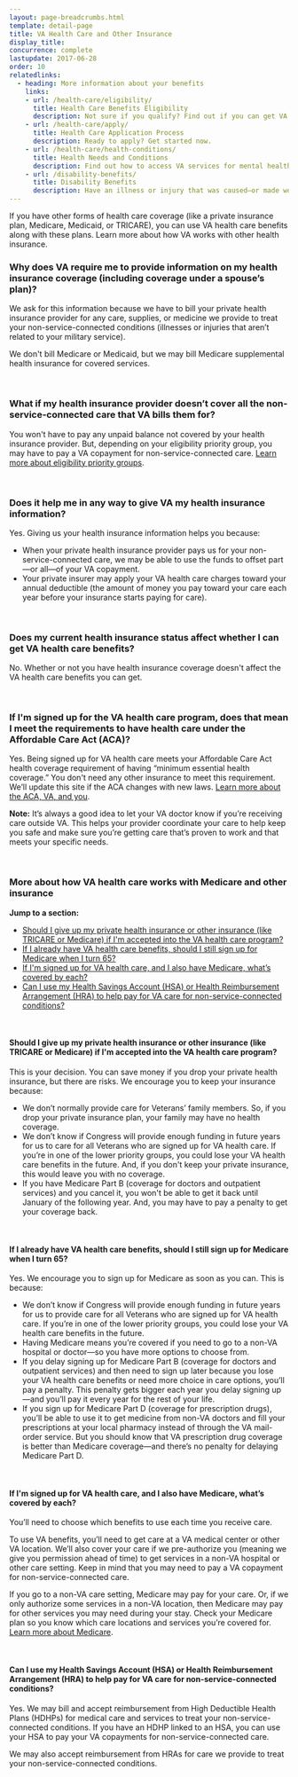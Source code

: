```yaml
---
layout: page-breadcrumbs.html
template: detail-page
title: VA Health Care and Other Insurance
display_title: 
concurrence: complete
lastupdate: 2017-06-28
order: 10
relatedlinks: 
  - heading: More information about your benefits
    links:
    - url: /health-care/eligibility/
      title: Health Care Benefits Eligibility
      description: Not sure if you qualify? Find out if you can get VA health care benefits.
    - url: /health-care/apply/
      title: Health Care Application Process
      description: Ready to apply? Get started now.
    - url: /health-care/health-conditions/
      title: Health Needs and Conditions
      description: Find out how to access VA services for mental health, women’s health, and other specific needs.
    - url: /disability-benefits/
      title: Disability Benefits
      description: Have an illness or injury that was caused—or made worse—by your active-duty service? Find out if you can get disability compensation (monthly payments) from VA.
---
```


<div class="va-introtext">

If you have other forms of health care coverage (like a private insurance plan, Medicare, Medicaid, or TRICARE), you can use VA health care benefits along with these plans. Learn more about how VA works with other health insurance.

</div>

<div class="feature" markdown=“1”>

### Why does VA require me to provide information on my health insurance coverage (including coverage under a spouse’s plan)?

We ask for this information because we have to bill your private health insurance provider for any care, supplies, or medicine we provide to treat your non-service-connected conditions (illnesses or injuries that aren’t related to your military service).

We don't bill Medicare or Medicaid, but we may bill Medicare supplemental health insurance for covered services.

<br>

### What if my health insurance provider doesn’t cover all the non-service-connected care that VA bills them for?

You won't have to pay any unpaid balance not covered by your health insurance provider. But, depending on your eligibility priority group, you may have to pay a VA copayment for non-service-connected care. [Learn more about eligibility priority groups](https://www.va.gov/healthbenefits/resources/priority_groups.asp).

<br>

### Does it help me in any way to give VA my health insurance information?

Yes. Giving us your health insurance information helps you because:

- When your private health insurance provider pays us for your non-service-connected care, we may be able to use the funds to offset part—or all—of your VA copayment.
- Your private insurer may apply your VA health care charges toward your annual deductible (the amount of money you pay toward your care each year before your insurance starts paying for care).

<br>

### Does my current health insurance status affect whether I can get VA health care benefits?

No. Whether or not you have health insurance coverage doesn't affect the VA health care benefits you can get.

<br>

### If I'm signed up for the VA health care program, does that mean I meet the requirements to have health care under the Affordable Care Act (ACA)?

Yes. Being signed up for VA health care meets your Affordable Care Act health coverage requirement of having “minimum essential health coverage.” You don't need any other insurance to meet this requirement. We’ll update this site if the ACA changes with new laws. [Learn more about the ACA, VA, and you](https://www.va.gov/health/aca/FAQ.asp).

</div>

**Note:** It’s always a good idea to let your VA doctor know if you’re receiving care outside VA. This helps your provider coordinate your care to help keep you safe and make sure you’re getting care that’s proven to work and that meets your specific needs.

<br>

### More about how VA health care works with Medicare and other insurance

**Jump to a section:**
- [Should I give up my private health insurance or other insurance (like TRICARE or Medicare) if I'm accepted into the VA health care program?](#give-up-private-insurance)
- [If I already have VA health care benefits, should I still sign up for Medicare when I turn 65?](#sign-up-for-medicare)
- [If I'm signed up for VA health care, and I also have Medicare, what’s covered by each?](#va-vs-medicare-coverage)
- [Can I use my Health Savings Account (HSA) or Health Reimbursement Arrangement (HRA) to help pay for VA care for non-service-connected conditions?](#health-savings-account)

<br>

<span id="give-up-private-insurance">

#### Should I give up my private health insurance or other insurance (like TRICARE or Medicare) if I'm accepted into the VA health care program? 

This is your decision. You can save money if you drop your private health insurance, but there are risks. We encourage you to keep your insurance because:

- We don’t normally provide care for Veterans’ family members. So, if you drop your private insurance plan, your family may have no health coverage.
- We don’t know if Congress will provide enough funding in future years for us to care for all Veterans who are signed up for VA health care. If you’re in one of the lower priority groups, you could lose your VA health care benefits in the future. And, if you don't keep your private insurance, this would leave you with no coverage.
- If you have Medicare Part B (coverage for doctors and outpatient services) and you cancel it, you won't be able to get it back until January of the following year. And, you may have to pay a penalty to get your coverage back.

<br>

<span id="sign-up-for-medicare">

#### If I already have VA health care benefits, should I still sign up for Medicare when I turn 65? 

Yes. We encourage you to sign up for Medicare as soon as you can. This is because:

- We don’t know if Congress will provide enough funding in future years for us to provide care for all Veterans who are signed up for VA health care. If you’re in one of the lower priority groups, you could lose your VA health care benefits in the future.
- Having Medicare means you’re covered if you need to go to a non-VA hospital or doctor—so you have more options to choose from.
- If you delay signing up for Medicare Part B (coverage for doctors and outpatient services) and then need to sign up later because you lose your VA health care benefits or need more choice in care options, you’ll pay a penalty. This penalty gets bigger each year you delay signing up—and you’ll pay it every year for the rest of your life.
- If you sign up for Medicare Part D (coverage for prescription drugs), you’ll be able to use it to get medicine from non-VA doctors and fill your prescriptions at your local pharmacy instead of through the VA mail-order service. But you should know that VA prescription drug coverage is better than Medicare coverage—and there’s no penalty for delaying Medicare Part D.

<br>

<span id="va-vs-medicare-coverage">

#### If I'm signed up for VA health care, and I also have Medicare, what’s covered by each?

You’ll need to choose which benefits to use each time you receive care.

To use VA benefits, you’ll need to get care at a VA medical center or other VA location. We’ll also cover your care if we pre-authorize you (meaning we give you permission ahead of time) to get services in a non-VA hospital or other care setting. Keep in mind that you may need to pay a VA copayment for non-service-connected care.

If you go to a non-VA care setting, Medicare may pay for your care. Or, if we only authorize some services in a non-VA location, then Medicare may pay for other services you may need during your stay. Check your Medicare plan so you know which care locations and services you’re covered for. [Learn more about Medicare](http://www.medicare.gov).

<br>

<span id="health-savings-account">

#### Can I use my Health Savings Account (HSA) or Health Reimbursement Arrangement (HRA) to help pay for VA care for non-service-connected conditions? 

Yes. We may bill and accept reimbursement from High Deductible Health Plans (HDHPs) for medical care and services to treat your non-service-connected conditions. If you have an HDHP linked to an HSA, you can use your HSA to pay your VA copayments for non-service-connected care.

We may also accept reimbursement from HRAs for care we provide to treat your non-service-connected conditions.
